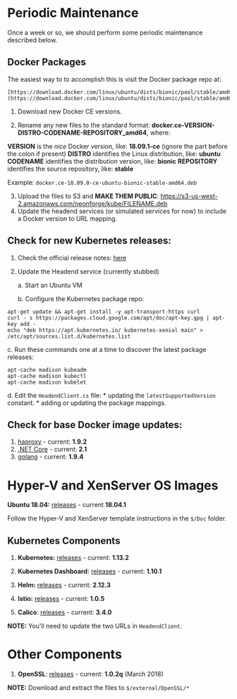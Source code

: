 # Periodic Maintenance 

Once a week or so, we should perform some periodic maintenance described below.

## Docker Packages

The easiest way to to accomplish this is visit the Docker package repo at:

    [https://download.docker.com/linux/ubuntu/dists/bionic/pool/stable/amd64/](https://download.docker.com/linux/ubuntu/dists/bionic/pool/stable/amd64/)

1. Download new Docker CE versions.

2. Rename any new files to the standard format: **docker.ce-VERSION-DISTRO-CODENAME-REPOSITORY_amd64**, where:

  **VERSION** is the *nice* Docker version, like: **18.09.1-ce**  (ignore the part before the colon if present)
  **DISTRO** identifies the Linux distribution, like: **ubuntu**
  **CODENAME** identifies the distribution version, like: **bionic**
  **REPOSITORY** identifies the source repository, like: **stable**

  Example: `docker.ce-18.09.0-ce-ubuntu-bionic-stable-amd64.deb`

3. Upload the files to S3 and **MAKE THEM PUBLIC**: https://s3-us-west-2.amazonaws.com/neonforge/kube/FILENAME.deb
4. Update the headend services (or simulated services for now) to include a Docker version to URL mapping.

## Check for new Kubernetes releases:

1. Check the official release notes: [here](https://github.com/kubernetes/kubernetes/releases)

2. Update the Headend service (currently stubbed)

   a. Start an Ubuntu VM

   b. Configure the Kubernetes package  repo:
```
apt-get update && apt-get install -y apt-transport-https curl
curl - s https://packages.cloud.google.com/apt/doc/apt-key.gpg | apt-key add -
echo "deb https://apt.kubernetes.io/ kubernetes-xenial main" > /etc/apt/sources.list.d/kubernetes.list
```
  c. Run these commands one at a time to discover the latest package releases:
```
apt-cache madison kubeadm
apt-cache madison kubectl
apt-cache madison kubelet
```
  d. Edit the `HeadendClient.cs` file:
    * updating the `latestSupportedVersion` constant.
    * adding or updating the package mappings.

## Check for base Docker image updates:

1. [haproxy](http://haproxy.org) - current: **1.9.2**
2. [.NET Core](https://github.com/dotnet/core/releases) - current: **2.1**
3. [golang](https://golang.org/doc/devel/release.html) - current: **1.9.4**

# Hyper-V and XenServer OS Images

**Ubuntu 18.04:** [releases](http://releases.ubuntu.com/18.04/) - current **18.04.1**

Follow the Hyper-V and XenServer template instructions in the `$/Doc` folder.

## Kubernetes Components

1. **Kubernetes:** [releases](https://github.com/kubernetes/kubernetes/releases) - current: **1.13.2**

2. **Kubernetes Dashboard:** [releases](https://github.com/kubernetes/dashboard/releases) - current: **1.10.1**

3. **Helm:** [releases](https://github.com/helm/helm/releases) - current: **2.12.3**

4. **Istio:** [releases](https://github.com/istio/istio/releases) - current: **1.0.5**

5. **Calico**: [releases](https://github.com/projectcalico/calico/releases) - current: **3.4.0**

  **NOTE:** You'll need to update the two URLs in `HeadendClient`.

# Other Components

1. **OpenSSL**: [releases](https://indy.fulgan.com/SSL/) - current: **1.0.2q** (March 2018)
  
  **NOTE:** Download and extract the files to `$/external/OpenSSL/*`
